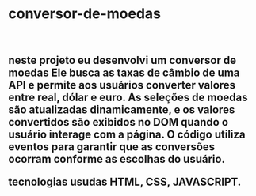<h1>conversor-de-moedas</h1>
<br>
<h2>neste projeto eu desenvolvi um conversor de moedas Ele busca as taxas de câmbio de uma API e permite aos usuários converter valores entre real, dólar e euro. As seleções de moedas são atualizadas dinamicamente, e os valores convertidos são exibidos no DOM quando o usuário interage com a página. O código utiliza eventos para garantir que as conversões ocorram conforme as escolhas do usuário.

tecnologias usudas HTML, CSS, JAVASCRIPT.

</h2>
<br>
<imgsrc="https://github.com/HIURY14/conversor-de-moedas/blob/main/Captura%20de%20tela%202024-01-23%20133155.png?raw=true">
